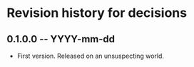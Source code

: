 # Revision history for decisions

## 0.1.0.0  -- YYYY-mm-dd

* First version. Released on an unsuspecting world.
